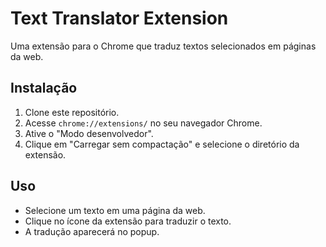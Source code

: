 # Text Translator Extension

Uma extensão para o Chrome que traduz textos selecionados em páginas da web.

## Instalação

1. Clone este repositório.
2. Acesse `chrome://extensions/` no seu navegador Chrome.
3. Ative o "Modo desenvolvedor".
4. Clique em "Carregar sem compactação" e selecione o diretório da extensão.

## Uso

- Selecione um texto em uma página da web.
- Clique no ícone da extensão para traduzir o texto.
- A tradução aparecerá no popup.

